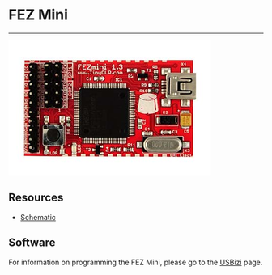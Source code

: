 # FEZ Mini
---
![FEZ Mini](images/fez-mini.jpg)

## Resources
* [Schematic](http://files.ghielectronics.com/downloads/Schematics/FEZ/FEZ%20Mini%20Rev%201.3%20Schematic.pdf)

## Software

For information on programming the FEZ Mini, please go to the [USBizi](../core/usbizi.md) page.